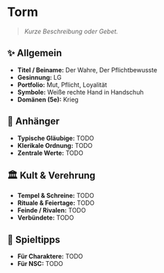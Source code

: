 # Torm

> *Kurze Beschreibung oder Gebet.*

## ✨ Allgemein
- **Titel / Beiname:** Der Wahre, Der Pflichtbewusste
- **Gesinnung:** LG
- **Portfolio:** Mut, Pflicht, Loyalität
- **Symbole:** Weiße rechte Hand in Handschuh
- **Domänen (5e):** Krieg

## 🙏 Anhänger
- **Typische Gläubige:** TODO
- **Klerikale Ordnung:** TODO
- **Zentrale Werte:** TODO

## 🏛️ Kult & Verehrung
- **Tempel & Schreine:** TODO
- **Rituale & Feiertage:** TODO
- **Feinde / Rivalen:** TODO
- **Verbündete:** TODO

## 📖 Spieltipps
- **Für Charaktere:** TODO
- **Für NSC:** TODO
